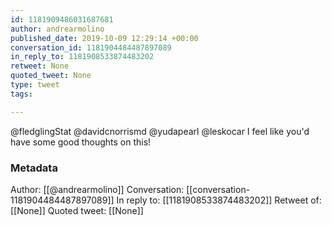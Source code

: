 ```yaml
---
id: 1181909486031687681
author: andrearmolino
published_date: 2019-10-09 12:29:14 +00:00
conversation_id: 1181904484487897089
in_reply_to: 1181908533874483202
retweet: None
quoted_tweet: None
type: tweet
tags:

---
```


@fledglingStat @davidcnorrismd @yudapearl @leskocar I feel like you'd have some good thoughts on this!

### Metadata

Author: [[@andrearmolino]]
Conversation: [[conversation-1181904484487897089]]
In reply to: [[1181908533874483202]]
Retweet of: [[None]]
Quoted tweet: [[None]]
